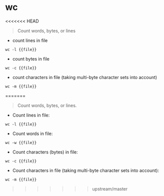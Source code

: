 # wc

<<<<<<< HEAD
> Count words, bytes, or lines

- count lines in file

`wc -l {{file}}`

- count bytes in file

`wc -c {{file}}`

- count characters in file (taking multi-byte character sets into account)

`wc -m {{file}}`

=======
> Count words, bytes, or lines.

- Count lines in file:

`wc -l {{file}}`

- Count words in file:

`wc -w {{file}}`

- Count characters (bytes) in file:

`wc -c {{file}}`

- Count characters in file (taking multi-byte character sets into account):

`wc -m {{file}}`
>>>>>>> upstream/master
